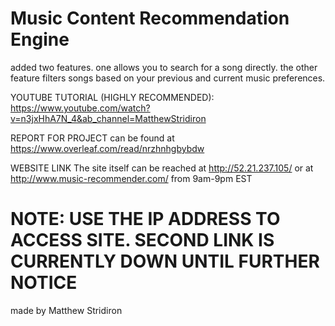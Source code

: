 # Music Content Recommendation Engine
added two features. one allows you to search for a song directly. the other feature filters songs based on your previous and current music preferences.

YOUTUBE TUTORIAL (HIGHLY RECOMMENDED): https://www.youtube.com/watch?v=n3jxHhA7N_4&ab_channel=MatthewStridiron

REPORT FOR PROJECT can be found at https://www.overleaf.com/read/nrzhnhgbybdw

WEBSITE LINK
The site itself can be reached at http://52.21.237.105/ or at http://www.music-recommender.com/ from 9am-9pm EST
<h1> <b> NOTE: USE THE IP ADDRESS TO ACCESS SITE. SECOND LINK IS CURRENTLY DOWN UNTIL FURTHER NOTICE </b> </h1>

made by Matthew Stridiron 
